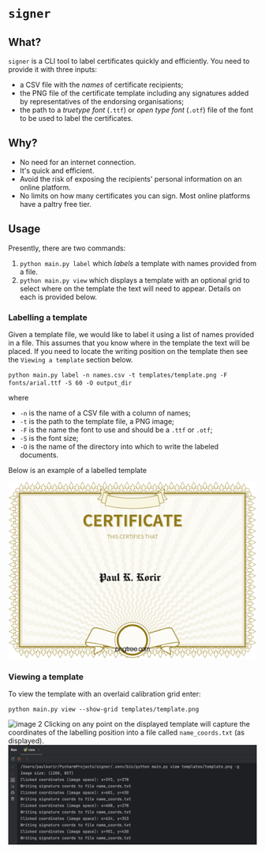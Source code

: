 # `signer`
## What?
`signer` is a CLI tool to label certificates quickly and efficiently. You need to provide it with three inputs:
* a CSV file with the *names* of certificate recipients;
* the PNG file of the certificate template including any signatures added by representatives of the endorsing organisations;
* the path to a *truetype font* (`.ttf`) or *open type font* (`.otf`) file of the font to be used to label the certificates.

## Why?
* No need for an internet connection.
* It's quick and efficient.
* Avoid the risk of exposing the recipients' personal information on an online platform.
* No limits on how many certificates you can sign. Most online platforms have a paltry free tier.

## Usage
Presently, there are two commands:
1. `python main.py label` which *labels* a template with names provided from a file.
2. `python main.py view` which displays a template with an optional grid to select where on the template the text will need to appear.
Details on each is provided below.

### Labelling a template
Given a template file, we would like to label it using a list of names provided in a file. This assumes that you know where in the template the text will be placed. If you need to locate the writing position on the template then see the `Viewing a template` section below.

```shell
python main.py label -n names.csv -t templates/template.png -F fonts/arial.ttf -S 60 -O output_dir
```
where
* `-n` is the name of a CSV file with a column of names;
* `-t` is the path to the template file, a PNG image;
* `-F` is the name the font to use and should be a `.ttf` or `.otf`;
* `-S` is the font size;
* `-O` is the name of the directory into which to write the labeled documents.

Below is an example of a labelled template

![image 1](./example.png)

### Viewing a template
To view the template with an overlaid calibration grid enter:
```shell
python main.py view --show-grid templates/template.png
```
![image 2](./gui.png)
Clicking on any point on the displayed template will capture the coordinates of the labelling position into a file called `name_coords.txt` (as displayed).
![image 3](./capture-coords.png)
